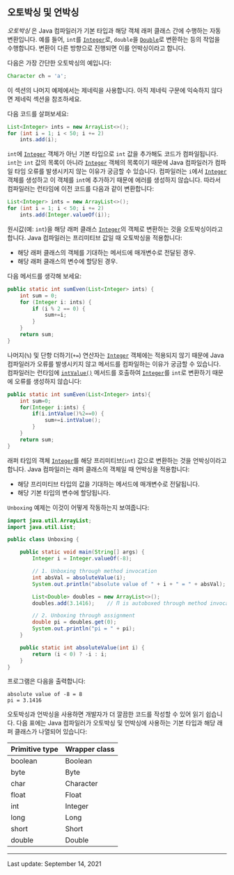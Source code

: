 ## 오토박싱 및 언박싱

_오토박싱_ 은 Java 컴파일러가 기본 타입과 해당 객체 래퍼 클래스 간에 수행하는 자동 변환입니다. 예를 들어, `int`를 [`Integer`](https://docs.oracle.com/en/java/javase/22/docs/api/java.base/java/lang/Integer.html)로, `double`을 [`Double`](https://docs.oracle.com/en/java/javase/22/docs/api/java.base/java/lang/Double.html)로 변환하는 등의 작업을 수행합니다. 변환이 다른 방향으로 진행되면 이를 언박싱이라고 합니다.

다음은 가장 간단한 오토박싱의 예입니다:

```java
Character ch = 'a';
```

이 섹션의 나머지 예제에서는 제네릭을 사용합니다. 아직 제네릭 구문에 익숙하지 않다면 제네릭 섹션을 참조하세요.

다음 코드를 살펴보세요:

```java
List<Integer> ints = new ArrayList<>();
for (int i = 1; i < 50; i += 2)
    ints.add(i);
```

`int`에 [`Integer`](https://docs.oracle.com/en/java/javase/22/docs/api/java.base/java/lang/Integer.html) 객체가 아닌 기본 타입으로 `int` 값을 추가해도 코드가 컴파일됩니다. `int`는 `int` 값의 목록이 아니라 [`Integer`](https://docs.oracle.com/en/java/javase/22/docs/api/java.base/java/lang/Integer.html) 객체의 목록이기 때문에 Java 컴파일러가 컴파일 타임 오류를 발생시키지 않는 이유가 궁금할 수 있습니다. 컴파일러는 `i`에서 [`Integer`](https://docs.oracle.com/en/java/javase/22/docs/api/java.base/java/lang/Integer.html) 객체를 생성하고 이 객체를 `int`에 추가하기 때문에 에러를 생성하지 않습니다. 따라서 컴파일러는 런타임에 이전 코드를 다음과 같이 변환합니다:

```java
List<Integer> ints = new ArrayList<>();
for (int i = 1; i < 50; i += 2)
    ints.add(Integer.valueOf(i));
```

원시값(예: `int`)을 해당 래퍼 클래스 [`Integer`](https://docs.oracle.com/en/java/javase/22/docs/api/java.base/java/lang/Integer.html)의 객체로 변환하는 것을 오토박싱이라고 합니다. Java 컴파일러는 프리미티브 값일 때 오토박싱을 적용합니다:

- 해당 래퍼 클래스의 객체를 기대하는 메서드에 매개변수로 전달된 경우.
- 해당 래퍼 클래스의 변수에 할당된 경우.

다음 메서드를 생각해 보세요:

```java
public static int sumEven(List<Integer> ints) {
    int sum = 0;
    for (Integer i: ints) {
        if (i % 2 == 0) {
            sum+=i;
        }
    }
    return sum;
}
```

나머지(`%`) 및 단항 더하기(`+=`) 연산자는 [`Integer`](https://docs.oracle.com/en/java/javase/22/docs/api/java.base/java/lang/Integer.html) 객체에는 적용되지 않기 때문에 Java 컴파일러가 오류를 발생시키지 않고 메서드를 컴파일하는 이유가 궁금할 수 있습니다. 컴파일러는 런타임에 [`intValue()`](https://docs.oracle.com/en/java/javase/22/docs/api/java.base/java/lang/Integer.html#intValue()) 메서드를 호출하여 [`Integer`](https://docs.oracle.com/en/java/javase/22/docs/api/java.base/java/lang/Integer.html)를 `int`로 변환하기 때문에 오류를 생성하지 않습니다:

```java
public static int sumEven(List<Integer> ints){
    int sum=0;
    for(Integer i:ints) {
        if(i.intValue()%2==0) {
            sum+=i.intValue();
        }
    }
    return sum;
}
```

래퍼 타입의 객체 [`Integer`](https://docs.oracle.com/en/java/javase/22/docs/api/java.base/java/lang/Integer.html)를 해당 프리미티브(`int`) 값으로 변환하는 것을 언박싱이라고 합니다. Java 컴파일러는 래퍼 클래스의 객체일 때 언박싱을 적용합니다:

- 해당 프리미티브 타입의 값을 기대하는 메서드에 매개변수로 전달됩니다.
- 해당 기본 타입의 변수에 할당됩니다.

`Unboxing` 예제는 이것이 어떻게 작동하는지 보여줍니다:

```java
import java.util.ArrayList;
import java.util.List;

public class Unboxing {

    public static void main(String[] args) {
        Integer i = Integer.valueOf(-8);

        // 1. Unboxing through method invocation
        int absVal = absoluteValue(i);
        System.out.println("absolute value of " + i + " = " + absVal);

        List<Double> doubles = new ArrayList<>();
        doubles.add(3.1416);    // Π is autoboxed through method invocation.

        // 2. Unboxing through assignment
        double pi = doubles.get(0);
        System.out.println("pi = " + pi);
    }

    public static int absoluteValue(int i) {
        return (i < 0) ? -i : i;
    }
}
```

프로그램은 다음을 출력합니다:

```shell
absolute value of -8 = 8
pi = 3.1416
```

오토박싱과 언박싱을 사용하면 개발자가 더 깔끔한 코드를 작성할 수 있어 읽기 쉽습니다. 다음 표에는 Java 컴파일러가 오토박싱 및 언박싱에 사용하는 기본 타입과 해당 래퍼 클래스가 나열되어 있습니다:

|Primitive type|Wrapper class|
|---|---|
|boolean|Boolean|
|byte|Byte|
|char|Character|
|float|Float|
|int|Integer|
|long|Long|
|short|Short|
|double|Double|

---
Last update: September 14, 2021